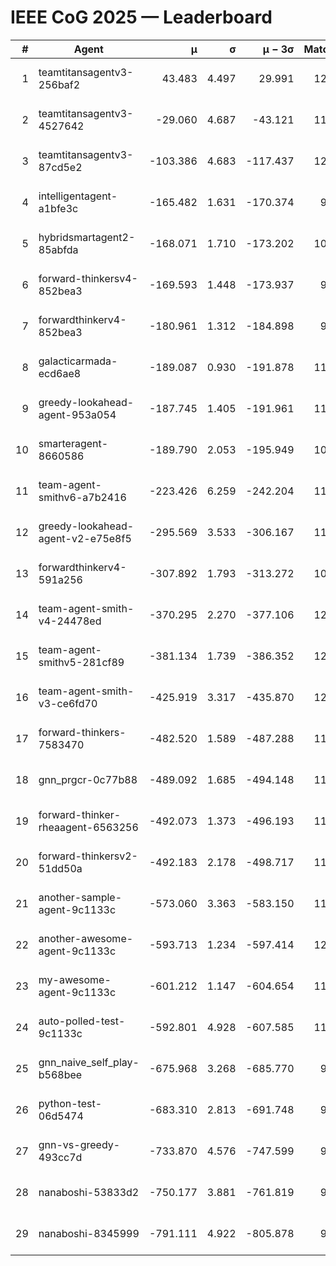 # IEEE CoG 2025 — Leaderboard

| # | Agent | μ | σ | μ − 3σ | Matches | Updated |
|---:|---|---:|---:|---:|---:|---|
| 1 | teamtitansagentv3-256baf2 | 43.483 | 4.497 | 29.991 | 12180 | 2025-08-21 13:57 |
| 2 | teamtitansagentv3-4527642 | -29.060 | 4.687 | -43.121 | 11474 | 2025-08-21 13:57 |
| 3 | teamtitansagentv3-87cd5e2 | -103.386 | 4.683 | -117.437 | 12906 | 2025-08-21 13:57 |
| 4 | intelligentagent-a1bfe3c | -165.482 | 1.631 | -170.374 | 9825 | 2025-08-21 13:57 |
| 5 | hybridsmartagent2-85abfda | -168.071 | 1.710 | -173.202 | 10561 | 2025-08-21 13:57 |
| 6 | forward-thinkersv4-852bea3 | -169.593 | 1.448 | -173.937 | 9557 | 2025-08-21 13:57 |
| 7 | forwardthinkerv4-852bea3 | -180.961 | 1.312 | -184.898 | 9581 | 2025-08-21 13:57 |
| 8 | galacticarmada-ecd6ae8 | -189.087 | 0.930 | -191.878 | 11520 | 2025-08-21 13:57 |
| 9 | greedy-lookahead-agent-953a054 | -187.745 | 1.405 | -191.961 | 11424 | 2025-08-21 13:57 |
| 10 | smarteragent-8660586 | -189.790 | 2.053 | -195.949 | 10373 | 2025-08-21 13:57 |
| 11 | team-agent-smithv6-a7b2416 | -223.426 | 6.259 | -242.204 | 11640 | 2025-08-21 13:57 |
| 12 | greedy-lookahead-agent-v2-e75e8f5 | -295.569 | 3.533 | -306.167 | 11944 | 2025-08-21 13:57 |
| 13 | forwardthinkerv4-591a256 | -307.892 | 1.793 | -313.272 | 10099 | 2025-08-21 13:57 |
| 14 | team-agent-smith-v4-24478ed | -370.295 | 2.270 | -377.106 | 12462 | 2025-08-21 13:57 |
| 15 | team-agent-smithv5-281cf89 | -381.134 | 1.739 | -386.352 | 12340 | 2025-08-21 13:57 |
| 16 | team-agent-smith-v3-ce6fd70 | -425.919 | 3.317 | -435.870 | 12962 | 2025-08-21 13:57 |
| 17 | forward-thinkers-7583470 | -482.520 | 1.589 | -487.288 | 11300 | 2025-08-21 13:57 |
| 18 | gnn_prgcr-0c77b88 | -489.092 | 1.685 | -494.148 | 11090 | 2025-08-21 13:57 |
| 19 | forward-thinker-rheaagent-6563256 | -492.073 | 1.373 | -496.193 | 11418 | 2025-08-21 13:57 |
| 20 | forward-thinkersv2-51dd50a | -492.183 | 2.178 | -498.717 | 11918 | 2025-08-21 13:57 |
| 21 | another-sample-agent-9c1133c | -573.060 | 3.363 | -583.150 | 11920 | 2025-08-21 13:57 |
| 22 | another-awesome-agent-9c1133c | -593.713 | 1.234 | -597.414 | 12340 | 2025-08-21 13:57 |
| 23 | my-awesome-agent-9c1133c | -601.212 | 1.147 | -604.654 | 11980 | 2025-08-21 13:57 |
| 24 | auto-polled-test-9c1133c | -592.801 | 4.928 | -607.585 | 11420 | 2025-08-21 13:57 |
| 25 | gnn_naive_self_play-b568bee | -675.968 | 3.268 | -685.770 | 9680 | 2025-08-21 13:57 |
| 26 | python-test-06d5474 | -683.310 | 2.813 | -691.748 | 9860 | 2025-08-21 13:57 |
| 27 | gnn-vs-greedy-493cc7d | -733.870 | 4.576 | -747.599 | 9580 | 2025-08-21 13:57 |
| 28 | nanaboshi-53833d2 | -750.177 | 3.881 | -761.819 | 9260 | 2025-08-21 13:57 |
| 29 | nanaboshi-8345999 | -791.111 | 4.922 | -805.878 | 9890 | 2025-08-21 13:57 |

